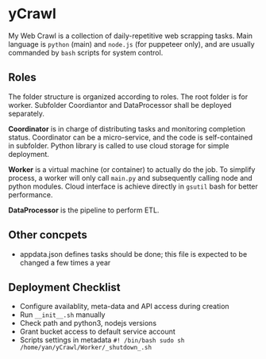 # yCrawl
My Web Crawl is a collection of daily-repetitive web scrapping tasks. Main language is `python` (main) and `node.js` (for puppeteer only), and are usually commanded by `bash` scripts for system control.

## Roles

The folder structure is organized according to roles. The root folder is for worker. Subfolder Coordiantor and DataProcessor shall be deployed separately.

__Coordinator__ is in charge of distributing tasks and monitoring completion status. Coordinator can be a micro-service, and the code is self-contained in subfolder. Python library is called to use cloud storage for simple deployment.

__Worker__ is a virtual machine (or container) to actually do the job. To simplify process, a worker will only call `main.py` and subsequently calling node and python modules. Cloud interface is achieve directly in `gsutil` bash for better performance.

__DataProcessor__ is the pipeline to perform ETL.

## Other concpets
- appdata.json defines tasks should be done; this file is expected to be changed a few times a year


## Deployment Checklist
- Configure availablity, meta-data and API access during creation
- Run `__init__.sh` manually
- Check path and python3, nodejs versions
- Grant bucket access to default service account
- Scripts settings in metadata `#! /bin/bash sudo sh /home/yan/yCrawl/Worker/_shutdown_.sh`

